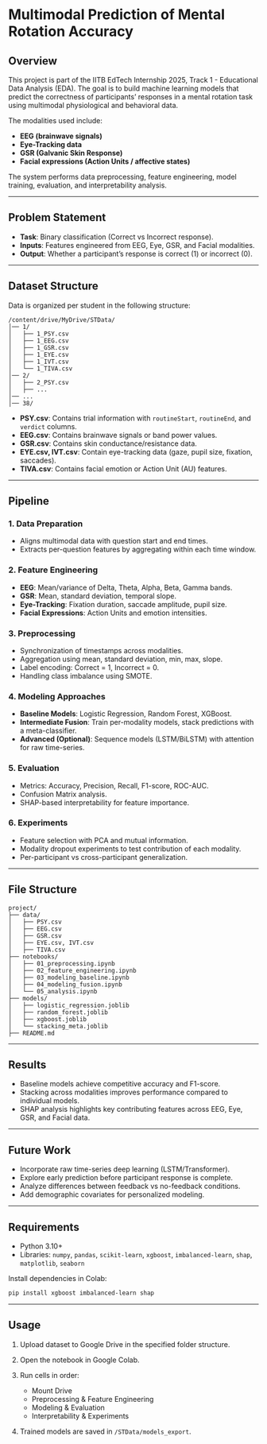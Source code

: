 # Multimodal Prediction of Mental Rotation Accuracy

## Overview

This project is part of the IITB EdTech Internship 2025, Track 1 - Educational Data Analysis (EDA).
The goal is to build machine learning models that predict the correctness of participants’ responses in a mental rotation task using multimodal physiological and behavioral data.

The modalities used include:

* **EEG (brainwave signals)**
* **Eye-Tracking data**
* **GSR (Galvanic Skin Response)**
* **Facial expressions (Action Units / affective states)**

The system performs data preprocessing, feature engineering, model training, evaluation, and interpretability analysis.

---

## Problem Statement

* **Task**: Binary classification (Correct vs Incorrect response).
* **Inputs**: Features engineered from EEG, Eye, GSR, and Facial modalities.
* **Output**: Whether a participant’s response is correct (1) or incorrect (0).

---

## Dataset Structure

Data is organized per student in the following structure:

```
/content/drive/MyDrive/STData/
│── 1/
│   ├── 1_PSY.csv
│   ├── 1_EEG.csv
│   ├── 1_GSR.csv
│   ├── 1_EYE.csv
│   ├── 1_IVT.csv
│   └── 1_TIVA.csv
│── 2/
│   ├── 2_PSY.csv
│   ├── ...
│── ...
│── 38/
```

* **PSY.csv**: Contains trial information with `routineStart`, `routineEnd`, and `verdict` columns.
* **EEG.csv**: Contains brainwave signals or band power values.
* **GSR.csv**: Contains skin conductance/resistance data.
* **EYE.csv, IVT.csv**: Contain eye-tracking data (gaze, pupil size, fixation, saccades).
* **TIVA.csv**: Contains facial emotion or Action Unit (AU) features.

---

## Pipeline

### 1. Data Preparation

* Aligns multimodal data with question start and end times.
* Extracts per-question features by aggregating within each time window.

### 2. Feature Engineering

* **EEG**: Mean/variance of Delta, Theta, Alpha, Beta, Gamma bands.
* **GSR**: Mean, standard deviation, temporal slope.
* **Eye-Tracking**: Fixation duration, saccade amplitude, pupil size.
* **Facial Expressions**: Action Units and emotion intensities.

### 3. Preprocessing

* Synchronization of timestamps across modalities.
* Aggregation using mean, standard deviation, min, max, slope.
* Label encoding: Correct = 1, Incorrect = 0.
* Handling class imbalance using SMOTE.

### 4. Modeling Approaches

* **Baseline Models**: Logistic Regression, Random Forest, XGBoost.
* **Intermediate Fusion**: Train per-modality models, stack predictions with a meta-classifier.
* **Advanced (Optional)**: Sequence models (LSTM/BiLSTM) with attention for raw time-series.

### 5. Evaluation

* Metrics: Accuracy, Precision, Recall, F1-score, ROC-AUC.
* Confusion Matrix analysis.
* SHAP-based interpretability for feature importance.

### 6. Experiments

* Feature selection with PCA and mutual information.
* Modality dropout experiments to test contribution of each modality.
* Per-participant vs cross-participant generalization.

---

## File Structure

```
project/
├── data/
│   ├── PSY.csv
│   ├── EEG.csv
│   ├── GSR.csv
│   ├── EYE.csv, IVT.csv
│   ├── TIVA.csv
├── notebooks/
│   ├── 01_preprocessing.ipynb
│   ├── 02_feature_engineering.ipynb
│   ├── 03_modeling_baseline.ipynb
│   ├── 04_modeling_fusion.ipynb
│   └── 05_analysis.ipynb
├── models/
│   ├── logistic_regression.joblib
│   ├── random_forest.joblib
│   ├── xgboost.joblib
│   └── stacking_meta.joblib
├── README.md
```

---

## Results

* Baseline models achieve competitive accuracy and F1-score.
* Stacking across modalities improves performance compared to individual models.
* SHAP analysis highlights key contributing features across EEG, Eye, GSR, and Facial data.

---

## Future Work

* Incorporate raw time-series deep learning (LSTM/Transformer).
* Explore early prediction before participant response is complete.
* Analyze differences between feedback vs no-feedback conditions.
* Add demographic covariates for personalized modeling.

---

## Requirements

* Python 3.10+
* Libraries: `numpy`, `pandas`, `scikit-learn`, `xgboost`, `imbalanced-learn`, `shap`, `matplotlib`, `seaborn`

Install dependencies in Colab:

```bash
pip install xgboost imbalanced-learn shap
```

---

## Usage

1. Upload dataset to Google Drive in the specified folder structure.
2. Open the notebook in Google Colab.
3. Run cells in order:

   * Mount Drive
   * Preprocessing & Feature Engineering
   * Modeling & Evaluation
   * Interpretability & Experiments
4. Trained models are saved in `/STData/models_export`.
